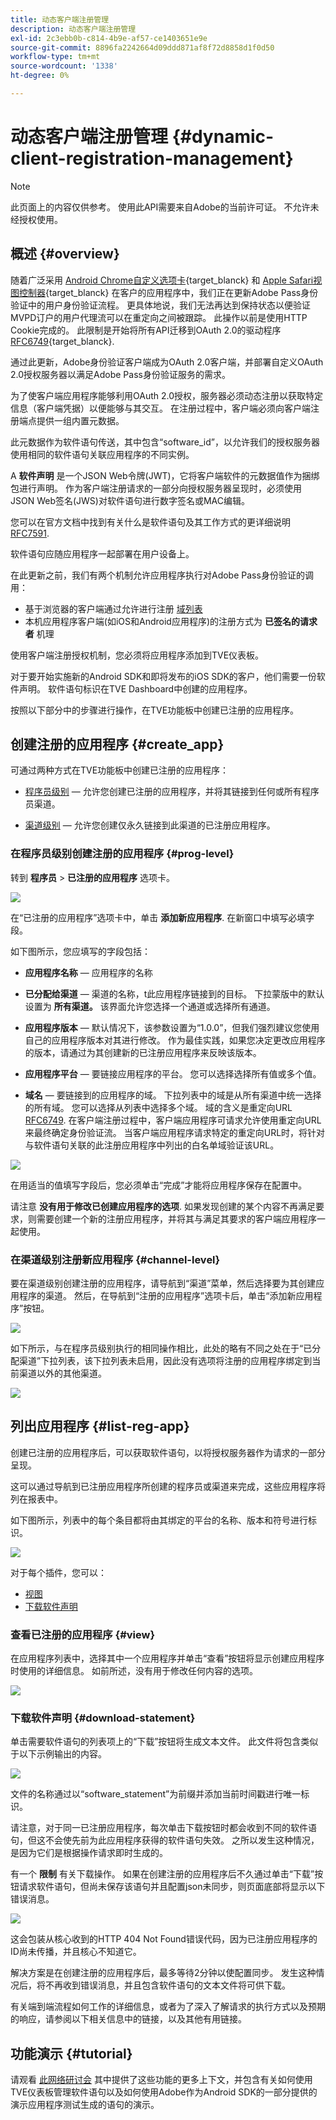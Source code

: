 ```yaml
---
title: 动态客户端注册管理
description: 动态客户端注册管理
exl-id: 2c3ebb0b-c814-4b9e-af57-ce1403651e9e
source-git-commit: 8896fa2242664d09ddd871af8f72d8858d1f0d50
workflow-type: tm+mt
source-wordcount: '1338'
ht-degree: 0%

---
```


# 动态客户端注册管理 {#dynamic-client-registration-management}

>[!NOTE]
>
>此页面上的内容仅供参考。 使用此API需要来自Adobe的当前许可证。 不允许未经授权使用。

## 概述 {#overview}

随着广泛采用 [Android Chrome自定义选项卡](https://developer.chrome.com/multidevice/android/customtabs){target_blanck} 和 [Apple Safari视图控制器](https://developer.apple.com/documentation/safariservices/sfsafariviewcontroller){target_blanck} 在客户的应用程序中，我们正在更新Adobe Pass身份验证中的用户身份验证流程。 更具体地说，我们无法再达到保持状态以便验证MVPD订户的用户代理流可以在重定向之间被跟踪。 此操作以前是使用HTTP Cookie完成的。 此限制是开始将所有API迁移到OAuth 2.0的驱动程序 [RFC6749](https://tools.ietf.org/html/rfc6749){target_blanck}.

通过此更新，Adobe身份验证客户端成为OAuth 2.0客户端，并部署自定义OAuth 2.0授权服务器以满足Adobe Pass身份验证服务的需求。

为了使客户端应用程序能够利用OAuth 2.0授权，服务器必须动态注册以获取特定信息（客户端凭据）以便能够与其交互。 在注册过程中，客户端必须向客户端注册端点提供一组内置元数据。

此元数据作为软件语句传送，其中包含“software_id”，以允许我们的授权服务器使用相同的软件语句关联应用程序的不同实例。

A **软件声明** 是一个JSON Web令牌(JWT)，它将客户端软件的元数据值作为捆绑包进行声明。 作为客户端注册请求的一部分向授权服务器呈现时，必须使用JSON Web签名(JWS)对软件语句进行数字签名或MAC编辑。

您可以在官方文档中找到有关什么是软件语句及其工作方式的更详细说明 [RFC7591](https://tools.ietf.org/html/rfc7591).

软件语句应随应用程序一起部署在用户设备上。

在此更新之前，我们有两个机制允许应用程序执行对Adobe Pass身份验证的调用：

* 基于浏览器的客户端通过允许进行注册 [域列表](/help/authentication/programmer-overview.md#reg-and-init)
* 本机应用程序客户端(如iOS和Android应用程序)的注册方式为 **已签名的请求者** 机理


使用客户端注册授权机制，您必须将应用程序添加到TVE仪表板。

对于要开始实施新的Android SDK和即将发布的iOS SDK的客户，他们需要一份软件声明。 软件语句标识在TVE Dashboard中创建的应用程序。

按照以下部分中的步骤进行操作，在TVE功能板中创建已注册的应用程序。

## 创建注册的应用程序 {#create_app}

可通过两种方式在TVE功能板中创建已注册的应用程序：

* [程序员级别](#prog-level)  — 允许您创建已注册的应用程序，并将其链接到任何或所有程序员渠道。

* [渠道级别](#channel-level)  — 允许您创建仅永久链接到此渠道的已注册应用程序。

### 在程序员级别创建注册的应用程序 {#prog-level}

转到 **程序员** > **已注册的应用程序** 选项卡。

![](assets/reg-app-progr-level.png)

在“已注册的应用程序”选项卡中，单击 **添加新应用程序**. 在新窗口中填写必填字段。

如下图所示，您应填写的字段包括：

* **应用程序名称**  — 应用程序的名称

* **已分配给渠道**  — 渠道的名称，t</span>此应用程序链接到的目标。 下拉蒙版中的默认设置为 **所有渠道。** 该界面允许您选择一个通道或选择所有通道。

* **应用程序版本**  — 默认情况下，该参数设置为“1.0.0”，但我们强烈建议您使用自己的应用程序版本对其进行修改。 作为最佳实践，如果您决定更改应用程序的版本，请通过为其创建新的已注册应用程序来反映该版本。

* **应用程序平台**  — 要链接应用程序的平台。 您可以选择选择所有值或多个值。

* **域名**  — 要链接到的应用程序的域。 下拉列表中的域是从所有渠道中统一选择的所有域。 您可以选择从列表中选择多个域。 域的含义是重定向URL [RFC6749](https://tools.ietf.org/html/rfc6749). 在客户端注册过程中，客户端应用程序可请求允许使用重定向URL来最终确定身份验证流。 当客户端应用程序请求特定的重定向URL时，将针对与软件语句关联的此注册应用程序中列出的白名单域验证该URL。


![](assets/new-reg-app.png)


在用适当的值填写字段后，您必须单击“完成”才能将应用程序保存在配置中。

请注意 **没有用于修改已创建应用程序的选项**. 如果发现创建的某个内容不再满足要求，则需要创建一个新的注册应用程序，并将其与满足其要求的客户端应用程序一起使用。


### 在渠道级别注册新应用程序 {#channel-level}

要在渠道级别创建注册的应用程序，请导航到“渠道”菜单，然后选择要为其创建应用程序的渠道。 然后，在导航到“注册的应用程序”选项卡后，单击“添加新应用程序”按钮。

![](assets/reg-new-app-channel-level.png)

如下所示，与在程序员级别执行的相同操作相比，此处的略有不同之处在于“已分配渠道”下拉列表，该下拉列表未启用，因此没有选项将注册的应用程序绑定到当前渠道以外的其他渠道。

![](assets/new-reg-app-channel.png)

## 列出应用程序 {#list-reg-app}

创建已注册的应用程序后，可以获取软件语句，以将授权服务器作为请求的一部分呈现。

这可以通过导航到已注册应用程序所创建的程序员或渠道来完成，这些应用程序将列在报表中。

如下图所示，列表中的每个条目都将由其绑定的平台的名称、版本和符号进行标识。

![](assets/reg-app-list.png)

对于每个插件，您可以：

* [视图](#view)
* [下载软件声明](#download-statement)

### 查看已注册的应用程序 {#view}

在应用程序列表中，选择其中一个应用程序并单击“查看”按钮将显示创建应用程序时使用的详细信息。 如前所述，没有用于修改任何内容的选项。


![](assets/view-reg-app.png)


### 下载软件声明 {#download-statement}

单击需要软件语句的列表项上的“下载”按钮将生成文本文件。 此文件将包含类似于以下示例输出的内容。


![](assets/download-software-statement.png)

文件的名称通过以“software_statement”为前缀并添加当前时间戳进行唯一标识。

请注意，对于同一已注册应用程序，每次单击下载按钮时都会收到不同的软件语句，但这不会使先前为此应用程序获得的软件语句失效。 之所以发生这种情况，是因为它们是根据操作请求即时生成的。

有一个 **限制** 有关下载操作。 如果在创建注册的应用程序后不久通过单击“下载”按钮请求软件语句，但尚未保存该语句并且配置json未同步，则页面底部将显示以下错误消息。

![](assets/error-sw-statement-notready.png)

这会包装从核心收到的HTTP 404 Not Found错误代码，因为已注册应用程序的ID尚未传播，并且核心不知道它。

解决方案是在创建注册的应用程序后，最多等待2分钟以使配置同步。 发生这种情况后，将不再收到错误消息，并且包含软件语句的文本文件将可供下载。

有关端到端流程如何工作的详细信息，或者为了深入了解请求的执行方式以及预期的响应，请参阅以下相关信息中的链接，以及其他有用链接。

<!--
## Related Information {#related}

* [Dynamic Client Registration API](/help/authentication/dynamic-client-registration-api.md)
* [TVE Dashboard User Guide](/help/authentication/tve-dashboard-user-guide.md)
-->

## 功能演示 {#tutorial}

请观看 [此网络研讨会](https://my.adobeconnect.com/pzkp8ujrigg1/) 其中提供了这些功能的更多上下文，并包含有关如何使用TVE仪表板管理软件语句以及如何使用Adobe作为Android SDK的一部分提供的演示应用程序测试生成的语句的演示。
